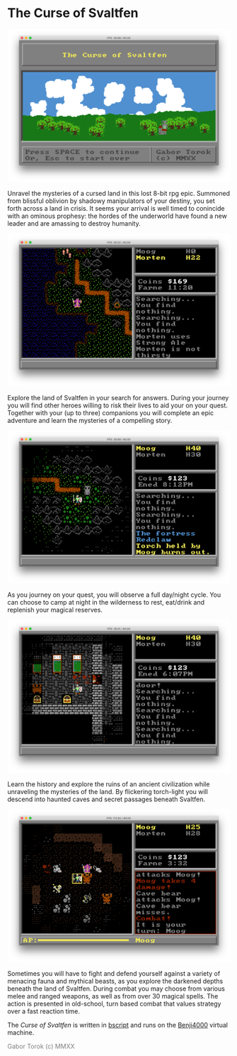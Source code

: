 # The Curse of Svaltfen

<img src="images/title.png">

Unravel the mysteries of a cursed land in this lost 8-bit rpg epic.
Summoned from blissful oblivion by shadowy manipulators of your
destiny, you set forth across a land in crisis. It seems your
arrival is well timed to conincide with an ominous prophesy: the 
hordes of the underworld have found a new leader and are amassing to 
destroy humanity.

<img src="images/shore.png">

Explore the land of Svaltfen in your search for answers. During your journey you will find other heroes willing to risk their lives to aid your on your quest. Together with your (up to three) companions you will complete an epic adventure and learn the mysteries of a compelling story.

<img src="images/sunset.png">

As you journey on your quest, you will observe a full day/night cycle. You can choose to camp at night in the wilderness to rest, eat/drink and replenish your magical reserves.

<img src="images/explore.png">

Learn the history and explore the ruins of an ancient civilization while unraveling the mysteries of the land. By flickering torch-light you will descend into haunted caves and secret passages beneath Svaltfen.

<img src="images/combat.png">

Sometimes you will have to fight and defend yourself against a variety of menacing fauna and mythical beasts, as you explore the darkened depths beneath the land of Svaltfen. During combat you may choose from various melee and ranged weapons, as well as from over 30 magical spells. The action is presented in old-school, turn based combat that values strategy over a fast reaction time.

The <i>Curse of Svaltfen</i> is written in <a href="https://github.com/uzudil/benji4000/wiki/LanguageFeatures">bscript</a> and runs on the <a href="https://github.com/uzudil/benji4000">Benji4000</a> virtual machine.

<span style="color: gray">Gabor Torok (c) MMXX</span>
